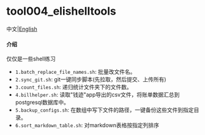 # tool004_elishelltools

中文|[English](./README.md)

#### 介绍

仅仅是一些shell练习

* `1.batch_replace_file_names.sh`: 批量改文件名。
* `2.sync_git.sh`: git一键同步脚本(先拉取，然后提交、上传所有)
* `3.count_files.sh`: 递归统计文件夹下的文件数。
* `4.billhelper.sh`: 读取"钱迹"app导出的csv文件，将账单数据汇总到postgresql数据库中。
* `5.backup_configs.sh`: 在数组中写下文件的路径，一键备份这些文件到指定目录。
* `6.sort_markdown_table.sh`: 对markdown表格按指定列排序
